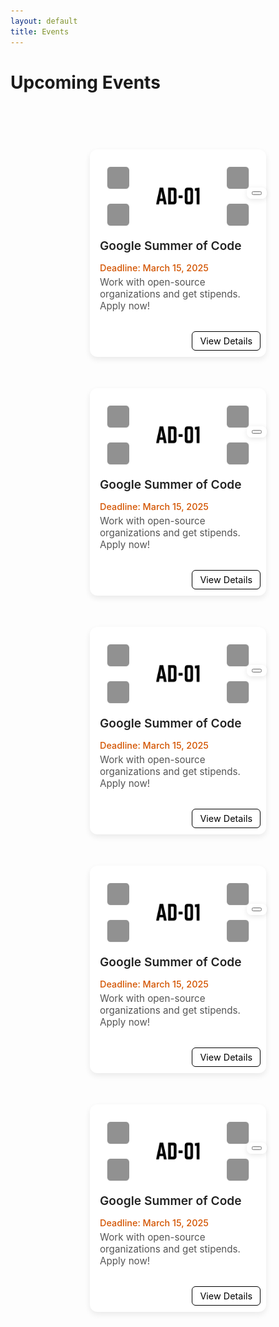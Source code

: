 ```yaml
---
layout: default
title: Events
---
```


<!-- <meta charset="UTF-8">
  <meta name="viewport" content="width=device-width, initial-scale=1.0">
  <link rel="stylesheet" href="https://cdnjs.cloudflare.com/ajax/libs/font-awesome/6.5.0/css/all.min.css?" />
  <link rel="stylesheet" href="/assets/css/semester.css">
  <link rel="stylesheet" href="/assets/css/subject.css">
  <link rel="stylesheet" href="/assets/css/breadcrumb.css">
  <link rel="stylesheet" href="/assets/css/content.css"> -->

<style>

  /* Container for all cards */
  .events-container {
    display: grid;
    grid-template-columns: repeat(auto-fill, 250px);
    justify-content: center;
    gap: 20px;
    padding: 40px 20px;
  }


  .event-card {
    background: #fff;
    border-radius: 12px;
    padding: 16px;
    box-shadow: 0 4px 8px rgba(0, 0, 0, 0.1);
    margin: 12px 0;
    display: flex;
    flex-direction: column;
    gap: 8px;
    transition: transform 0.2s ease, box-shadow 0.2s ease;
    width: 100%;
    height: 300px;
  }

  .event-card:hover {
    transform: translateY(-3px);
    box-shadow: 0 6px 12px rgba(0, 0, 0, 0.15);
  }

  .event-title {
    font-size: 1.1rem;
    font-weight: 600;
    color: #333;
    margin: 0;
  }

  .event-date {
    font-size: 0.9rem;
    color: #777;
    margin: 0;
  }

  .event-desc {
    font-size: 0.95rem;
    color: #555;
    margin: 0 0 8px 0;
  }

  .event-btn {
    align-self: flex-start;
    background: #ffffff;
    color: #000000;
    text-decoration: none;
    padding: 6px 12px;
    border-radius: 6px;
    font-size: 0.9rem;
    transition: background 0.2s ease;
    position: absolute;
    right: 9px;
    bottom: 10px;
    border: 1px solid black;
  }

  .event-btn1 {
    align-self: flex-start;
    background: #ffffff;
    color: #000000;
    text-decoration: none;
    padding: 6px 12px;
    border-radius: 6px;
    font-size: 0.9rem;
    transition: background 0.2s ease;
    position: absolute;
    right: 9px;
    bottom: 50px;
    border: 1px solid black;
  }

  .event-btn:hover {
    background: #000000;
    color: #ffffff;
  }

  .event-card {
    background: #fff;
    border-radius: 12px;
    box-shadow: 0 4px 10px rgba(0, 0, 0, 0.08);
    padding: 16px;
    position: relative;
    margin: 15px 0;
    transition: transform 0.2s ease, box-shadow 0.2s ease;
  }

  .event-card:hover {
    transform: translateY(-3px);
    box-shadow: 0 6px 14px rgba(0, 0, 0, 0.12);
  }

  .event-title {
    font-size: 1.2rem;
    font-weight: 600;
    margin-bottom: 15px;
    color: #222;
  }

  .event-desc {
    font-size: 0.95rem;
    color: #555;
    margin-bottom: 10px;
  }

  .event-date {
    font-size: 0.9rem;
    font-weight: 500;
    color: #d35400;
    margin-bottom: 5px;
    /* Leaves space for buttons */
  }

  .card-actions {
    position: absolute;
    bottom: 12px;
    left: 16px;
    right: 16px;
    display: flex;
    justify-content: space-between;
  }

  .btn-open,
  .btn-share {
    background: #007bff;
    color: #fff;
    padding: 8px 14px;
    font-size: 0.85rem;
    border: none;
    border-radius: 6px;
    cursor: pointer;
    text-decoration: none;
    transition: background 0.2s ease;
  }

  .btn-open:hover {
    background: #0056b3;
  }

  .btn-share {
    background: #28a745;
  }

  .btn-share:hover {
    background: #1e7e34;
  }

  .share-group {
    position: absolute;
    right: -1px;
    bottom: 253px;
    display: flex;
    gap: 6px;
    background: rgba(255, 255, 255, 0.9);
    padding: 6px 8px;
    border-radius: 8px;
    box-shadow: 0 2px 8px rgba(0, 0, 0, 0.1);
    z-index: 2;
  }

  .main-content {
    padding: 75px 70px 80px 10px;
}

  @media (max-width: 677px) {
    .events-container {
      gap: 0px;
      grid-template-columns: repeat(auto-fill, 350px);
    }

        .main-content {
        padding: 80px 10px 80px 10px;
    }

  }
</style>


  <h1>Upcoming Events</h1><br>

  <div class='onesignal-customlink-container'></div>

  <div class="events-container">
    <div class="event-card">
    <img class="event-thumb" src="/assets/images/1.png" alt="Event Thumbnail">
    <div class="event-info">
      <h3 class="event-title">Google Summer of Code</h3>
      <p class="event-date">Deadline: March 15, 2025</p>
      <p class="event-desc">Work with open-source organizations and get stipends. Apply now!</p>
    </div>
    <a href="https://summerofcode.withgoogle.com/" target="_blank" class="event-btn">View Details</a>
    <div class="share-group">
      <button class="share-btn" data-url="#" title="Share Link">
        <i class="fa-solid fa-arrow-up-from-bracket"></i>
      </button>
    </div>
  </div>

  <div class="event-card">
    <img class="event-thumb" src="/assets/images/1.png" alt="Event Thumbnail">
    <div class="event-info">
      <h3 class="event-title">Google Summer of Code</h3>
      <p class="event-date">Deadline: March 15, 2025</p>
      <p class="event-desc">Work with open-source organizations and get stipends. Apply now!</p>
    </div>
    <a href="https://summerofcode.withgoogle.com/" target="_blank" class="event-btn">View Details</a>
    <div class="share-group">
      <button class="share-btn" data-url="#" title="Share Link">
        <i class="fa-solid fa-arrow-up-from-bracket"></i>
      </button>
    </div>
  </div>

  <div class="event-card">
    <img class="event-thumb" src="/assets/images/1.png" alt="Event Thumbnail">
    <div class="event-info">
      <h3 class="event-title">Google Summer of Code</h3>
      <p class="event-date">Deadline: March 15, 2025</p>
      <p class="event-desc">Work with open-source organizations and get stipends. Apply now!</p>
    </div>
    <a href="https://summerofcode.withgoogle.com/" target="_blank" class="event-btn">View Details</a>
    <div class="share-group">
      <button class="share-btn" data-url="#" title="Share Link">
        <i class="fa-solid fa-arrow-up-from-bracket"></i>
      </button>
    </div>
  </div>

  <div class="event-card">
    <img class="event-thumb" src="/assets/images/1.png" alt="Event Thumbnail">
    <div class="event-info">
      <h3 class="event-title">Google Summer of Code</h3>
      <p class="event-date">Deadline: March 15, 2025</p>
      <p class="event-desc">Work with open-source organizations and get stipends. Apply now!</p>
    </div>
    <a href="https://summerofcode.withgoogle.com/" target="_blank" class="event-btn">View Details</a>
    <div class="share-group">
      <button class="share-btn" data-url="#" title="Share Link">
        <i class="fa-solid fa-arrow-up-from-bracket"></i>
      </button>
    </div>
  </div>

  <div class="event-card">
    <img class="event-thumb" src="/assets/images/1.png" alt="Event Thumbnail">
    <div class="event-info">
      <h3 class="event-title">Google Summer of Code</h3>
      <p class="event-date">Deadline: March 15, 2025</p>
      <p class="event-desc">Work with open-source organizations and get stipends. Apply now!</p>
    </div>
    <a href="https://summerofcode.withgoogle.com/" target="_blank" class="event-btn">View Details</a>
    <div class="share-group">
      <button class="share-btn" data-url="#" title="Share Link">
        <i class="fa-solid fa-arrow-up-from-bracket"></i>
      </button>
    </div>
  </div>

  </div>


  <script>
document.addEventListener("DOMContentLoaded", function () {
  document.querySelectorAll(".share-btn").forEach(btn => {
    btn.addEventListener("click", () => {
      const shareUrl = window.location.origin + btn.getAttribute("data-url");

      if (navigator.share) {
        navigator.share({
          title: "Check this new upcoming event",
          text: "Pune University:",
          url: shareUrl
        }).catch(err => console.error("Sharing failed:", err));
      } else {
        navigator.clipboard.writeText(shareUrl)
          .then(() => alert("Link copied to clipboard!"))
          .catch(() => alert("Failed to copy link"));
      }
    });
  });
});
</script>